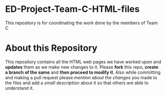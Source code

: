 # ED-Project-Team-C-HTML-files
This repository is for coordinating the work done by the members of Team C

# About this Repository
This repository contains all the HTML web pages we have worked upon and **updates** them as we make new changes to it. Please **fork** this repo, **create a branch of the same** and **then proceed to modify it**. Also while committing and making a pull request please *mention about the changes* you made to the files and add a *small description* about it so that others are able to understand it.
